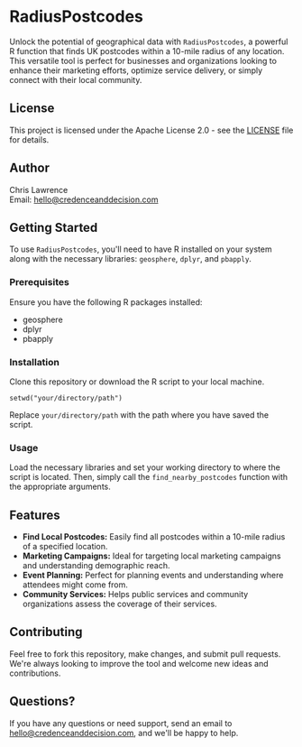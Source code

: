 # RadiusPostcodes

Unlock the potential of geographical data with `RadiusPostcodes`, a powerful R function that finds UK postcodes within a 10-mile radius of any location. This versatile tool is perfect for businesses and organizations looking to enhance their marketing efforts, optimize service delivery, or simply connect with their local community.

## License
This project is licensed under the Apache License 2.0 - see the [LICENSE](LICENSE) file for details.

## Author
Chris Lawrence  
Email: [hello@credenceanddecision.com](mailto:hello@credenceanddecision.com)

## Getting Started

To use `RadiusPostcodes`, you'll need to have R installed on your system along with the necessary libraries: `geosphere`, `dplyr`, and `pbapply`.

### Prerequisites

Ensure you have the following R packages installed:

- geosphere
- dplyr
- pbapply


### Installation

Clone this repository or download the R script to your local machine.

`setwd("your/directory/path")`

Replace `your/directory/path` with the path where you have saved the script.

### Usage

Load the necessary libraries and set your working directory to where the script is located. Then, simply call the `find_nearby_postcodes` function with the appropriate arguments.



## Features

- **Find Local Postcodes:** Easily find all postcodes within a 10-mile radius of a specified location.
- **Marketing Campaigns:** Ideal for targeting local marketing campaigns and understanding demographic reach.
- **Event Planning:** Perfect for planning events and understanding where attendees might come from.
- **Community Services:** Helps public services and community organizations assess the coverage of their services.

## Contributing

Feel free to fork this repository, make changes, and submit pull requests. We're always looking to improve the tool and welcome new ideas and contributions.

## Questions?

If you have any questions or need support, send an email to [hello@credenceanddecision.com](mailto:hello@credenceanddecision.com), and we'll be happy to help.





